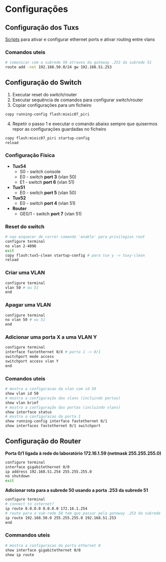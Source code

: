 # Configurações

## Configuração dos Tuxs

[Scripts](https://github.com/Gaspar99/FEUP_RCOM/tree/master/Proj2/scripts) para ativar e configurar ethernet ports e ativar routing entre vlans

### Comandos uteis

```bash
# comunicar com a subrede 50 atraves da gateway .253 da subrede 51
route add -net 192.168.50.0/24 gw 192.168.51.253
```

## Configuração do Switch

1. Executar reset do switch/router
2. Executar sequência de comandos para configurar switch/router
3. Copiar configurações para um ficheiro
```bash
copy running-config flash:mieic07_piri
```
4. Repetir o passo 1 e executar o comando abaixo sempre que quisermos repor as configurações guardadas no ficheiro
```bash
copy flash:mieic07_piri startup-config
reload
```

### Configuração Física

 - **Tux54**
    - S0 - switch console
    - E0 - switch **port 3** (vlan 50)
    - E1 - switch **port 6** (vlan 51)
 - **Tux51**
    - E0 - switch **port 5** (vlan 50)
 - **Tux52**
    - E0 - switch **port 4** (vlan 51)
 - **Router**
    - GE0/1 - switch **port 7** (vlan 51)

### Reset do switch

```bash
# nao esquecer de correr comando 'enable' para privilegios root 
configure terminal
no vlan 2-4096
exit
copy flash:tux5-clean startup-config # para tux y -> tuxy-clean
reload
```

### Criar uma VLAN

```bash
configure terminal
vlan 50 # ou 51
end
```

### Apagar uma VLAN

```bash
configure terminal
no vlan 50 # ou 51
end
```

### Adicionar uma porta X a uma VLAN Y

```bash
configure terminal
interface fastethernet 0/X # porta 1 -> 0/1
switchport mode access
switchport access vlan Y
end
```

### Comandos uteis

```bash
# mostra a configuracao da vlan com id 50
show vlan id 50
# mostra a configuração das vlans (incluindo portas)
show vlan brief
# mostra a configuração das portas (incluindo vlans)
show interface status
# mostra a configuracao da porta 1
show running-config interface fastethernet 0/1
show interfaces fastethernet 0/1 switchport
```

## Configuração do Router

**Porta 0/1 ligada à rede do laboratório 172.16.1.59 (netmask 255.255.255.0)**

```bash
configure terminal
interface gigabitethernet 0/0
ip address 192.168.51.254 255.255.255.0
no shutdown
exit
```

**Adicionar rota para a subrede 50 usando a porta .253 da subrede 51**

```bash
configure terminal
# connect to internet?
ip route 0.0.0.0 0.0.0.0 172.16.1.254
# route para a sub-rede 50 tem que passar pela gateway .253 da subrede 51
ip route 192.168.50.0 255.255.255.0 192.168.51.253
end
```

### Commandos uteis

```bash
# mostra a configuracao da porta ethernet 0
show interface gigabitethernet 0/0
show ip route
```

